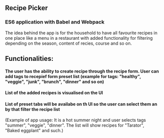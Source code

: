 ## Recipe Picker

### ES6 application with Babel and Webpack

 The idea behind the app is for the household to have all favourite recipes in one place like a menu in a restaurant with added functionality for filtering depending on the season, content of recies, course and so on.

## Functionalities:
#### The user has the ability to create recipe through the recipe form. User can add tags to recepief form preset list (example for tags: "healthy", "veggie", "junk", "brunch", "dinner" and so on)

#### List of the added recipes is visualised on the UI
#### List of preset tabs will be availabe on th UI so the user can select them an by that filter the recipe list

(Example of app usage: It is a hot summer night and user selects tags "summer", "veggie", "dinner". The list will show recipes for "Tarator", "Baked eggplant" and such.)

